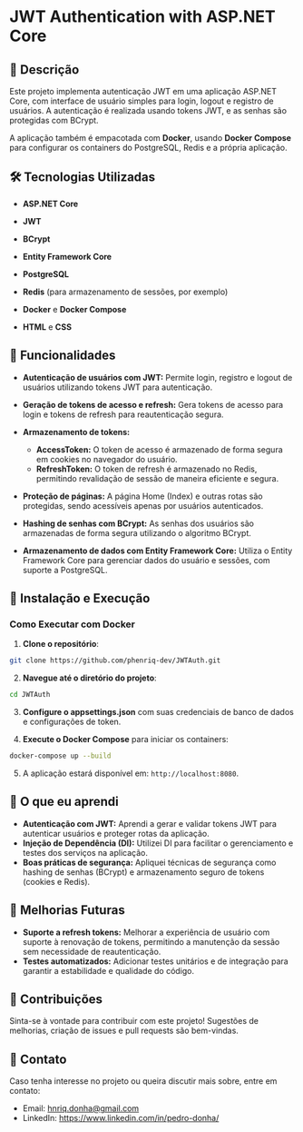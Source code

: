 
# JWT Authentication with ASP.NET Core

  

## 📜 Descrição

  

Este projeto implementa autenticação JWT em uma aplicação ASP.NET Core, com interface de usuário simples para login, logout e registro de usuários. A autenticação é realizada usando tokens JWT, e as senhas são protegidas com BCrypt.

A aplicação também é empacotada com **Docker**, usando **Docker Compose** para configurar os containers do PostgreSQL, Redis e a própria aplicação.

  

## 🛠️ Tecnologias Utilizadas

  

- **ASP.NET Core**

- **JWT**
- **BCrypt**
- **Entity Framework Core**
- **PostgreSQL**
- **Redis** (para armazenamento de sessões, por exemplo)
- **Docker** e **Docker Compose**
- **HTML** e **CSS**
  

## 🚀 Funcionalidades

- **Autenticação de usuários com JWT:** Permite login, registro e logout de usuários utilizando tokens JWT para autenticação.

- **Geração de tokens de acesso e refresh:** Gera tokens de acesso para login e tokens de refresh para reautenticação segura.

- **Armazenamento de tokens:**
  - **AccessToken:** O token de acesso é armazenado de forma segura em cookies no navegador do usuário.
  - **RefreshToken:** O token de refresh é armazenado no Redis, permitindo revalidação de sessão de maneira eficiente e segura.

- **Proteção de páginas:** A página Home (Index) e outras rotas são protegidas, sendo acessíveis apenas por usuários autenticados.

- **Hashing de senhas com BCrypt:** As senhas dos usuários são armazenadas de forma segura utilizando o algoritmo BCrypt.

- **Armazenamento de dados com Entity Framework Core:** Utiliza o Entity Framework Core para gerenciar dados do usuário e sessões, com suporte a PostgreSQL.

## 🔑 Instalação e Execução


### Como Executar com Docker

1.  **Clone o repositório**:

```bash
git clone https://github.com/phenriq-dev/JWTAuth.git
```

2. **Navegue até o diretório do projeto**:
```bash
cd JWTAuth
```
3. **Configure o appsettings.json** com suas credenciais de banco de dados e configurações de token.

4. **Execute o Docker Compose** para iniciar os containers:
```bash
docker-compose up --build
```

5. A aplicação estará disponível em: `http://localhost:8080`.

## 🌟 O que eu aprendi

-   **Autenticação com JWT:** Aprendi a gerar e validar tokens JWT para autenticar usuários e proteger rotas da aplicação.
- **Injeção de Dependência (DI):** Utilizei DI para facilitar o gerenciamento e testes dos serviços na aplicação.
- **Boas práticas de segurança:** Apliquei técnicas de segurança como hashing de senhas (BCrypt) e armazenamento seguro de tokens (cookies e Redis).


## 🚀 Melhorias Futuras

- **Suporte a refresh tokens:** Melhorar a experiência de usuário com suporte à renovação de tokens, permitindo a manutenção da sessão sem necessidade de reautenticação.
- **Testes automatizados:** Adicionar testes unitários e de integração para garantir a estabilidade e qualidade do código.

## 🤝 Contribuições

Sinta-se à vontade para contribuir com este projeto! Sugestões de melhorias, criação de issues e pull requests são bem-vindas.

## 📧 Contato

Caso tenha interesse no projeto ou queira discutir mais sobre, entre em contato:

-   Email: hnriq.donha@gmail.com
-   LinkedIn: https://www.linkedin.com/in/pedro-donha/
